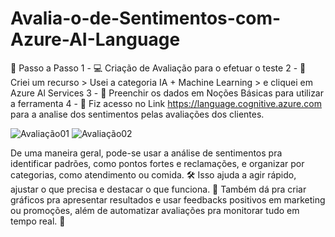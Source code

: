 # Avalia-o-de-Sentimentos-com-Azure-AI-Language
🚀 Passo a Passo
1 - 💻 Criação de Avaliação para o efetuar o teste 
2 - 📂 Criei um recurso > Usei a categoria IA + Machine Learning > e 
cliquei em Azure Al Services 
3 - 📂 Preenchir os dados em Noções Básicas para utilizar a ferramenta 
4 - 📸 Fiz acesso no Link https://language.cognitive.azure.com para a 
analise dos sentimentos pelas avaliações dos clientes.

![Avaliação01](https://github.com/user-attachments/assets/d6353c8c-267e-4053-9272-3e084a05a114)
![Avaliação02](https://github.com/user-attachments/assets/0af96dab-b684-4cfc-8ecb-5fb281a1764f)

  De uma maneira geral, pode-se usar a análise de sentimentos pra identificar 
padrões, como pontos fortes e reclamações, e organizar por categorias, como 
atendimento ou comida. 🛠️ Isso ajuda a agir rápido, ajustar o que precisa e 
destacar o que funciona. 🚀 Também dá pra criar gráficos pra apresentar resultados 
e usar feedbacks positivos em marketing ou promoções, além de automatizar avaliações 
pra monitorar tudo em tempo real. 🔄
